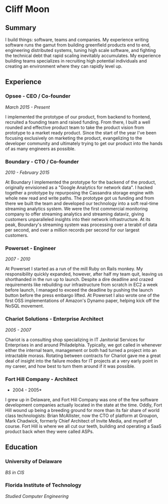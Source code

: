# Cliff Moon

## Summary

I build things: software, teams and companies. My experience writing software runs the gamut from building greenfield products end to end, engineering distributed systems, tuning high scale software, and fighting the technical debt that rapid scaling inevitably accumulates. My experience building teams specializes in recruiting high potential individuals and creating an environment where they can rapidly level up.

## Experience

### Opsee - CEO / Co-founder
*March 2015 - Present*

I implemented the prototype of our product, from backend to frontend, recruited a founding team and raised funding. From there, I built a well rounded and effective product team to take the product vision from prototype to a market ready product. Since the start of the year I've been focusing exclusively on marketing the product, evangelizing to the developer community and ultimately trying to get our product into the hands of as many engineers as possible.

### Boundary - CTO / Co-founder
*2010 - February 2015*

At Boundary I implemented the prototype for the backend of the product, originally envisioned as a "Google Analytics for network data". I hacked together a prototype by repurposing the Cassandra storage engine with whole new read and write paths. The prototype got us funding and from there we built the team and developed our technology into a soft real-time streaming analytics system. We were the first commercial monitoring company to offer streaming analytics and streaming dataviz, giving customers unparalleled insights into their network infrastructure. At its peak, Boundary's streaming system was processing over a terabit of data per second, and over a million records per second for our largest customers.

### Powerset - Engineer
*2007 - 2010*

At Powerset I started as a run of the mill Ruby on Rails monkey. My responsibility quickly expanded, however, after half my team quit, leaving us shorthanded in the run up to launch. Despite a dire deadline and crazed requirements like rebuilding our infrastructure from scratch in EC2 a week before launch, I managed to exceed the deadline by pushing the launch button before the press embargo lifted. At Powerset I also wrote one of the first OSS implementations of Amazon's Dynamo paper, helping kick off the NoSQL movement.

### Chariot Solutions - Enterprise Architect
*2005 - 2007*

Chariot is a consulting shop specializing in IT Janitorial Services for Enterprises in and around Philadelphia. Typically, we got called in whenever either the internal team, management or both had turned a project into an intractable morass. Rotating between contracts for Chariot gave me a great deal of insight into the failure modes for IT projects at a very early point in my career, and how best to turn them around if it was possible.

### Fort Hill Company - Architect
* 2004 - 2005*

I grew up in Delaware, and Fort Hill Company was one of the few software development companies actually located in the state at the time. Oddly, Fort Hill wound up being a breeding ground for more than its fair share of world class technologists: Brian McAllister, now the CTO of platform at Groupon, Mark Chadwick, formerly Chief Architect of Invite Media, and myself of course. Fort Hill is where we all cut our teeth, building and operating a SaaS product back when they were called ASPs.

## Education

### University of Delaware 
*BS in CIS*

### Florida Institute of Technology
*Studied Computer Engineering*
